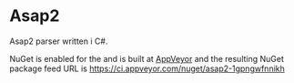 # Asap2
Asap2 parser written i C#.

NuGet is enabled for the and is built at [AppVeyor](https://ci.appveyor.com/project/kallemooo/asap2) and the resulting NuGet package feed URL is https://ci.appveyor.com/nuget/asap2-1gpngwfnnikh

